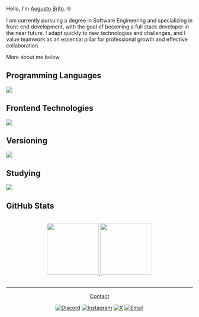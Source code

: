 Hello, I'm <ins>Augusto Brito</ins>. 🤓

I am currently pursuing a degree in Software Engineering and specializing in front-end development, with the goal of becoming a full stack developer in the near future. I adapt quickly to new technologies and challenges, and I value teamwork as an essential pillar for professional growth and effective collaboration.

More about me below

## Programming Languages
[![](https://skillicons.dev/icons?i=js,typescript,lua)](https://skillicons.dev)

## Frontend Technologies
[![](https://skillicons.dev/icons?i=html,css,tailwind)](https://skillicons.dev)

## Versioning
[![](https://skillicons.dev/icons?i=git,github)](https://skillicons.dev)

## Studying
[![](https://skillicons.dev/icons?i=react,next,c)](https://skillicons.dev)

## GitHub Stats
<br>
<div align="center">
  <a href="https://github.com/wgutto">
  <img height="140em" src="https://github-readme-stats.vercel.app/api?username=wgutto&show_icons=true&theme=dark&include_all_commits=true&count_private=true"/>
  <img height="140em" src="https://github-readme-stats.vercel.app/api/top-langs/?username=wgutto&layout=compact&langs_count=7&theme=dark"/>
</div><br/>

---
<p align="center">Contact</p>
<p align="center">
  <a href="https://discord.gg/sanchezfps."><img src="https://img.shields.io/badge/Discord-%237289DA.svg?logo=discord&logoColor=white" alt="Discord"></a>
  <a href="https://instagram.com/wgutto"><img src="https://img.shields.io/badge/Instagram-%23E4405F.svg?logo=Instagram&logoColor=white" alt="Instagram"></a>
  <a href="https://x.com/wguttoo"><img src="https://img.shields.io/badge/X-black.svg?logo=X&logoColor=white" alt="X"></a>
  <a href="mailto:augusstobrito@gmail.com"><img src="https://img.shields.io/badge/Email-D14836?logo=gmail&logoColor=white" alt="Email"></a>
</p>
